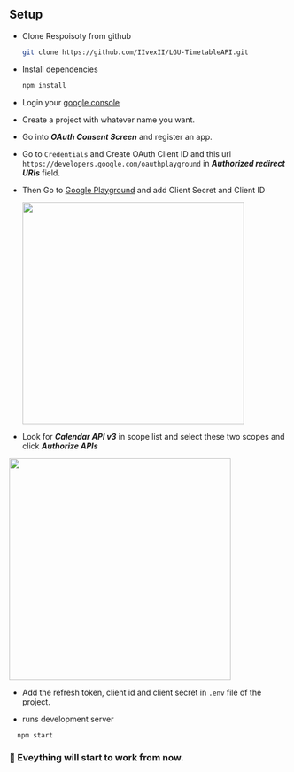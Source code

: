 ## Setup

- Clone Respoisoty from github
  ```bash
  git clone https://github.com/IIvexII/LGU-TimetableAPI.git
  ```
- Install dependencies
  ```bash
  npm install
  ```
- Login your [google console](https://console.cloud.google.com/home/dashboard)
- Create a project with whatever name you want.
- Go into ***OAuth Consent Screen*** and register an app.
- Go to `Credentials` and Create OAuth Client ID and this url `https://developers.google.com/oauthplayground` in ***Authorized redirect URIs*** field.
- Then Go to [Google Playground](https://developers.google.com/oauthplayground) and add Client Secret and Client ID
 
  <img height='400' src='https://user-images.githubusercontent.com/41378765/198887399-a3b37afd-05b1-4161-a17c-3a403c26ea4a.png'>
  
 - Look for ***Calendar API v3*** in scope list and select these two scopes and click ***Authorize APIs***
 
  <img height='400' src='https://user-images.githubusercontent.com/41378765/198887547-65a494b6-7fb6-43bb-9e81-1a19cedd38cf.png'>

- Add the refresh token, client id and client secret in `.env` file of the project.

- runs development server
```bash
  npm start
```

### :tada: Eveything will start to work from now.
